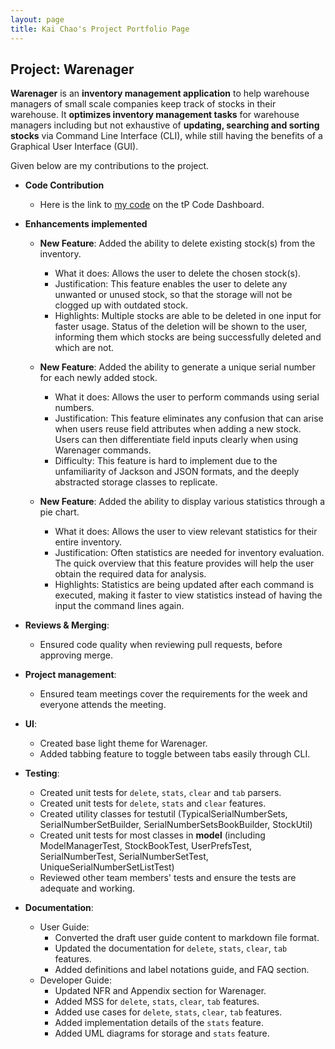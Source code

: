 ```yaml
---
layout: page
title: Kai Chao's Project Portfolio Page
---
```


## Project: Warenager

**Warenager** is an **inventory management application** to help warehouse managers
of small scale companies keep track of stocks in their warehouse.
It **optimizes inventory management tasks** for warehouse managers including but not
exhaustive of **updating, searching and sorting stocks** via Command Line Interface (CLI),
while still having the benefits of a Graphical User Interface (GUI).

Given below are my contributions to the project.

* **Code Contribution**
  * Here is the link to [my code](https://nus-cs2103-ay2021s1.github.io/tp-dashboard/#breakdown=true&search=kc-98&sort=groupTitle&sortWithin=title&since=2020-08-14&timeframe=commit&mergegroup=&groupSelect=groupByRepos&checkedFileTypes=docs~functional-code~test-code~other)
  on the tP Code Dashboard.

* **Enhancements implemented**
    * **New Feature**: Added the ability to delete existing stock(s) from the inventory.
      * What it does: Allows the user to delete the chosen stock(s).
      * Justification: This feature enables the user to delete any unwanted or unused stock, so that
        the storage will not be clogged up with outdated stock.
      * Highlights: Multiple stocks are able to be deleted in one input for faster usage. Status of the deletion will be
        shown to the user, informing them which stocks are being successfully deleted and which are not.
      
    * **New Feature**: Added the ability to generate a unique serial number for each newly added stock.
      * What it does: Allows the user to perform commands using serial numbers.
      * Justification: This feature eliminates any confusion that can arise when users reuse field attributes when
       adding a new stock. Users can then differentiate field inputs clearly when using Warenager commands.
      * Difficulty: This feature is hard to implement due to the unfamiliarity of Jackson and JSON formats, and the
        deeply abstracted storage classes to replicate. 
    
    * **New Feature**: Added the ability to display various statistics through a pie chart.
      * What it does: Allows the user to view relevant statistics for their entire inventory.
      * Justification: Often statistics are needed for inventory evaluation. The quick overview that this feature
        provides will help the user obtain the required data for analysis.
      * Highlights: Statistics are being updated after each command is executed, making it faster to view
        statistics instead of having the input the command lines again.

* **Reviews & Merging**:
  * Ensured code quality when reviewing pull requests, before approving merge.

* **Project management**:
  * Ensured team meetings cover the requirements for the week and everyone attends the meeting.
  
* **UI**: 
  * Created base light theme for Warenager.
  * Added tabbing feature to toggle between tabs easily through CLI.
  
* **Testing**:
  * Created unit tests for `delete`, `stats`, `clear` and `tab` parsers.
  * Created unit tests for `delete`, `stats` and `clear` features.
  * Created utility classes for testutil (TypicalSerialNumberSets, SerialNumberSetBuilder, SerialNumberSetsBookBuilder, StockUtil)
  * Created unit tests for most classes in **model** (including ModelManagerTest, StockBookTest, UserPrefsTest, SerialNumberTest, SerialNumberSetTest, UniqueSerialNumberSetListTest)
  * Reviewed other team members' tests and ensure the tests are adequate and working.  

* **Documentation**:
  * User Guide:
    * Converted the draft user guide content to markdown file format.
    * Updated the documentation for `delete`, `stats`, `clear`, `tab` features.
    * Added definitions and label notations guide, and FAQ section.
  * Developer Guide:
    * Updated NFR and Appendix section for Warenager.
    * Added MSS for `delete`, `stats`, `clear`, `tab` features.
    * Added use cases for `delete`, `stats`, `clear`, `tab` features.
    * Added implementation details of the `stats` feature.
    * Added UML diagrams for storage and `stats` feature.
